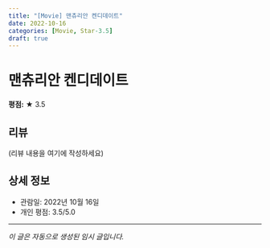 ```yaml
---
title: "[Movie] 맨츄리안 켄디데이트"
date: 2022-10-16
categories: [Movie, Star-3.5]
draft: true
---
```


# 맨츄리안 켄디데이트

**평점:** ★ 3.5

## 리뷰

(리뷰 내용을 여기에 작성하세요)

## 상세 정보

- 관람일: 2022년 10월 16일
- 개인 평점: 3.5/5.0

---

*이 글은 자동으로 생성된 임시 글입니다.*
